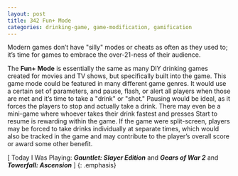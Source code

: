 ```yaml
---
layout: post
title: 342 Fun+ Mode
categories: drinking-game, game-modification, gamification
---
```

Modern games don’t have "silly" modes or cheats as often as they used to; it’s time for games to embrace the over-21-ness of their audience.

The **Fun+ Mode** is essentially the same as many DIY drinking games created for movies and TV shows, but specifically built into the game.  This game mode could be featured in many different game genres.  It would use a certain set of parameters, and pause, flash, or alert all players when those are met and it’s time to take a "drink" or "shot."  Pausing would be ideal, as it forces the players to stop and actually take a drink.  There may even be a mini-game where whoever takes their drink fastest and presses Start to resume is rewarding within the game.  If the game were split-screen, players may be forced to take drinks individually at separate times, which would also be tracked in the game and may contribute to the player’s overall score or award some other benefit.

[ Today I Was Playing: ***Gauntlet: Slayer Edition*** and ***Gears of War 2*** and ***Towerfall: Ascension*** ]
{: .emphasis}
